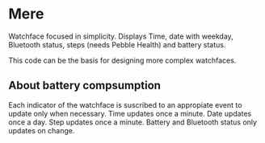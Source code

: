 # Mere

Watchface focused in simplicity. Displays
Time, date with weekday, Bluetooth status,
steps (needs Pebble Health) and battery
status.

This code can be the basis for designing
more complex watchfaces.

## About battery compsumption

Each indicator of the watchface is suscribed
to an appropiate event to update only when
necessary. Time updates once a minute. Date
updates once a day. Step updates once a minute.
Battery and Bluetooth status only updates on 
change.

